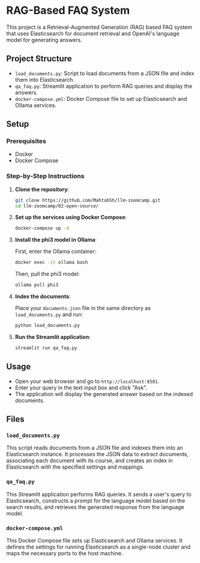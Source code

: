 # RAG-Based FAQ System

This project is a Retrieval-Augmented Generation (RAG) based FAQ system that uses Elasticsearch for document retrieval and OpenAI's language model for generating answers.

## Project Structure

- `load_documents.py`: Script to load documents from a JSON file and index them into Elasticsearch.
- `qa_faq.py`: Streamlit application to perform RAG queries and display the answers.
- `docker-compose.yml`: Docker Compose file to set up Elasticsearch and Ollama services.

## Setup

### Prerequisites

- Docker
- Docker Compose

### Step-by-Step Instructions

1. **Clone the repository**:

    ```bash
    git clone https://github.com/MahtabSh/llm-zoomcamp.git
    cd llm-zoomcamp/02-open-source/
    ```

2. **Set up the services using Docker Compose**:

    ```bash
    docker-compose up -d
    ```

4. **Install the phi3 model in Ollama**:

    First, enter the Ollama container:

    ```bash
    docker exec -it ollama bash
    ```

    Then, pull the phi3 model:

    ```bash
    ollama pull phi3
    ```

5. **Index the documents**:

    Place your `documents.json` file in the same directory as `load_documents.py` and run:

    ```bash
    python load_documents.py
    ```

6. **Run the Streamlit application**:

    ```bash
    streamlit run qa_faq.py
    ```

## Usage

- Open your web browser and go to `http://localhost:8501`.
- Enter your query in the text input box and click "Ask".
- The application will display the generated answer based on the indexed documents.

## Files

### `load_documents.py`

This script reads documents from a JSON file and indexes them into an Elasticsearch instance. It processes the JSON data to extract documents, associating each document with its course, and creates an index in Elasticsearch with the specified settings and mappings.

### `qa_faq.py`

This Streamlit application performs RAG queries. It sends a user's query to Elasticsearch, constructs a prompt for the language model based on the search results, and retrieves the generated response from the language model.

### `docker-compose.yml`

This Docker Compose file sets up Elasticsearch and Ollama services. It defines the settings for running Elasticsearch as a single-node cluster and maps the necessary ports to the host machine.

